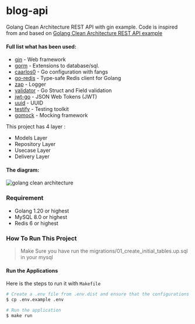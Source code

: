 # blog-api
Golang Clean Architecture REST API with gin example. Code is inspired from and based on [Golang Clean Architecture REST API example](https://github.com/AleksK1NG/blog-apiitecture-REST-API)

#### Full list what has been used:
* [gin](https://github.com/gin-gonic/gin) - Web framework
* [gorm](https://gorm.io/) - Extensions to database/sql.
* [caarlos0](https://github.com/caarlos0/env) - Go configuration with fangs
* [go-redis](https://github.com/go-redis/redis) - Type-safe Redis client for Golang
* [zap](https://github.com/uber-go/zap) - Logger
* [validator](https://github.com/go-playground/validator) - Go Struct and Field validation
* [jwt-go](https://github.com/golang-jwt/jwt) - JSON Web Tokens (JWT)
* [uuid](https://github.com/google/uuid) - UUID
* [testify](https://github.com/stretchr/testify) - Testing toolkit
* [gomock](https://github.com/golang/mock) - Mocking framework

This project has 4 layer :

- Models Layer
- Repository Layer
- Usecase Layer
- Delivery Layer

#### The diagram:

![golang clean architecture](https://github.com/bxcodec/blog-api/raw/master/clean-arch.png)

### Requirement
- Golang 1.20 or highest
- MySQL 8.0 or highest
- Redis 6 or highest 

### How To Run This Project

> Make Sure you have run the migrations/01_create_initial_tables.up.sql in your mysql

#### Run the Applications

Here is the steps to run it with `Makefile`


```bash
# Create a .env file from .env.dist and ensure that the configurations inside it are correct according to your environment settings
$ cp .env.example .env

# Run the application
$ make run
```